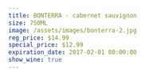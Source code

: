 ```yaml
---
title: BONTERRA - cabernet sauvignon
size: 750ML
image: /assets/images/bonterra-2.jpg
reg_price: $14.99
special_price: $12.99
expiration_date: 2017-02-01 00:00:00
show_wine: true
---
```



